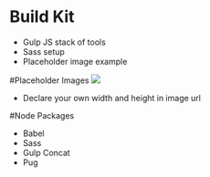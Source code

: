 # Build Kit
- Gulp JS stack of tools
- Sass setup
- Placeholder image example

#Placeholder Images
<img src="http://placehold.it/350x150">
- Declare your own width and height in image url

#Node Packages
- Babel
- Sass
- Gulp Concat
- Pug

